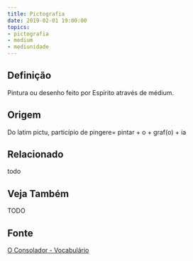 ```yaml
---
title: Pictografia
date: 2019-02-01 19:00:00
topics:
- pictografia
- medium
- mediunidade
---
```


## Definição
Pintura ou desenho feito por Espírito através de médium.

## Origem
Do latim pictu, particípio de pingere= pintar + o + graf(o) + ia

## Relacionado
todo

## Veja Também
TODO

## Fonte
[O Consolador - Vocabulário](http://www.oconsolador.com.br/linkfixo/vocabulario/principal.html)
